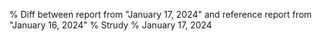 % Diff between report from "January 17, 2024" and reference report from "January 16, 2024"
% Strudy
% January 17, 2024


